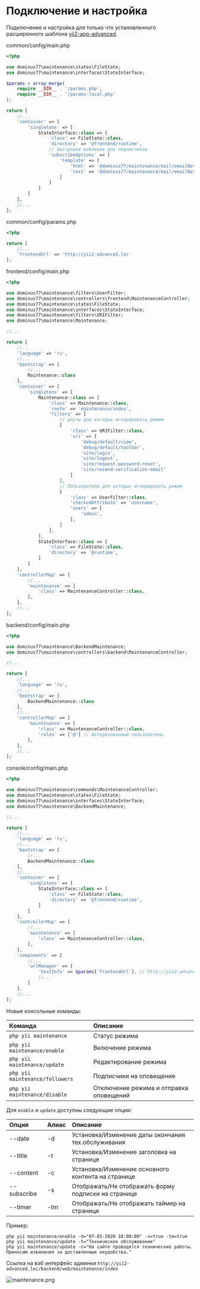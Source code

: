 Подключение и настройка
=======================

Подключение и настройка для только что установленного расширенного шаблона [yii2-app-advanced](https://github.com/yiisoft/yii2-app-advanced).

common/config/main.php
```php
<?php

use dominus77\maintenance\states\FileState;
use dominus77\maintenance\interfaces\StateInterface;

$params = array_merge(
    require __DIR__ . '/params.php',
    require __DIR__ . '/params-local.php'
);

return [   
    //...
    'container' => [
        'singletons' => [
            StateInterface::class => [
                'class' => FileState::class,
                'directory' => '@frontend/runtime',
                // Настроики шаблонов для подписчиков
                'subscribeOptions' => [
                    'template' => [
                        'html' => '@dominus77/maintenance/mail/emailNotice-html',
                        'text' => '@dominus77/maintenance/mail/emailNotice-text'
                    ]                                       
                ]
            ]
        ]
    ],
    //...
];
```
common/config/params.php
```php
<?php

return [
    //...
    'frontendUrl' => 'http://yii2-advanced.loc'
];
```
frontend/config/main.php
```php
<?php

use dominus77\maintenance\filters\UserFilter;
use dominus77\maintenance\controllers\frontend\MaintenanceController;
use dominus77\maintenance\states\FileState;
use dominus77\maintenance\interfaces\StateInterface;
use dominus77\maintenance\filters\URIFilter;
use dominus77\maintenance\Maintenance;

//...

return [
    //...
    'language' => 'ru',
    //...
    'bootstrap' => [
        //...
        Maintenance::class
    ],    
    'container' => [
        'singletons' => [
            Maintenance::class => [
                'class' => Maintenance::class,                
                'route' => 'maintenance/index',                
                'filters' => [
                    // роуты для которых игнорировать режим
                    [
                        'class' => URIFilter::class,
                        'uri' => [
                            'debug/default/view',
                            'debug/default/toolbar',
                            'site/login',
                            'site/logout',
                            'site/request-password-reset',
                            'site/resend-verification-email'
                        ]
                    ],
                    // Пользователи для которых игнорировать режим
                    [
                        'class' => UserFilter::class,
                        'checkedAttribute' => 'username',
                        'users' => [
                            'admin',
                        ],
                    ]
                ],
            ],
            StateInterface::class => [
                'class' => FileState::class,
                'directory' => '@runtime',
            ]
        ]
    ],    
    'controllerMap' => [
        //...
        'maintenance' => [
            'class' => MaintenanceController::class,
        ],
    ],
    //...
];
```
backend/config/main.php
```php
<?php

use dominus77\maintenance\BackendMaintenance;
use dominus77\maintenance\controllers\backend\MaintenanceController;

//...

return [
    //...
    'language' => 'ru',
    //...
    'bootstrap' => [        
        BackendMaintenance::class
    ],
    //...
    'controllerMap' => [
        'maintenance' => [
            'class' => MaintenanceController::class,
            'roles' => ['@'] // Авторизованный пользователь
        ],
    ],
    //...
];
```
console/config/main.php
```php
<?php

use dominus77\maintenance\commands\MaintenanceController;
use dominus77\maintenance\states\FileState;
use dominus77\maintenance\interfaces\StateInterface;
use dominus77\maintenance\BackendMaintenance;

//...

return [
    //...
    'language' => 'ru',
    //...    
    'bootstrap' => [
        //...
        BackendMaintenance::class
    ],
    //...
    'container' => [
        'singletons' => [
            StateInterface::class => [
                'class' => FileState::class,
                'directory' => '@frontend/runtime',
            ]
        ]
    ],
    'controllerMap' => [
        //...
        'maintenance' => [
            'class' => MaintenanceController::class,
        ],
    ],
    'components' => [
        //...
        'urlManager' => [
            'hostInfo' => $params['frontendUrl'], // http://yii2-advanced.loc
            //...
        ]
    ],
    //...
];
```

Новые консольные команды:

| Команда                         | Описание                                |
|:------------------------------- |:--------------------------------------- |
| `php yii maintenance`           | Статус режима                           |
| `php yii maintenance/enable`    | Включение режима                        |
| `php yii maintenance/update`    | Редактирование режима                   |
| `php yii maintenance/followers` | Подписчики на оповещение                |
| `php yii maintenance/disable`   | Отключение режима и отправка оповещений |

Для `enable` и `update` доступны следующие опции:

| Опция       | Алиас | Описание                                            |
|:----------- |:----- |:--------------------------------------------------- |
| --date      |  -d   | Установка/Изменение даты окончания тех.обслуживания |
| --title     |  -t   | Установка/Изменение заголовка на странице           |
| --content   |  -c   | Установка/Изменение основного контента на странице  |
| --subscribe |  -s   | Отображать/Не отображать форму подписки на странице |
| --timer     |  -tm  | Отображать/Не отображать таймер на странице         | 

Пример:
```
php yii maintenance/enable -d="07-03-2020 18:00:00" -s=true -tm=true
php yii maintenance/update -t="Техническое обслуживание"
php yii maintenance/update -c="На сайте проводятся технические работы. Приносим извинения за доставленные неудобства."
```
Ссылка на вэб интерфейс админки `http://yii2-advanced.loc/backend/web/maintenance/index`

![maintenance.png](../images/maintenance-backend-advanced.png)